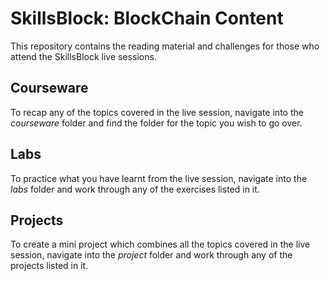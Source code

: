 # SkillsBlock: BlockChain Content

This repository contains the reading material and challenges for those who attend the SkillsBlock live sessions.

## Courseware

To recap any of the topics covered in the live session, navigate into the *courseware* folder and find the folder for the topic you wish to go over.

## Labs

To practice what you have learnt from the live session, navigate into the *labs* folder and work through any of the exercises listed in it.

## Projects

To create a mini project which combines all the topics covered in the live session, navigate into the *project* folder and work through any of the projects listed in it.